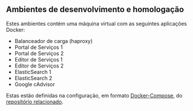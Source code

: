 ## Ambientes de desenvolvimento e homologação

Estes ambientes contém uma máquina virtual com as seguintes aplicações Docker:

* Balanceador de carga (haproxy)
* Portal de Serviços 1
* Portal de Serviços 2
* Editor de Serviços 1
* Editor de Serviços 2
* ElasticSearch 1
* ElasticSearch 2
* Google cAdvisor

Estas estão definidas na configuração, em formato [Docker-Compose], do [repositório relacionado][DOCKER-REPO].

[Docker-Compose]:http://docker.com/compose
[DOCKER-REPO]:https://github.com/servicosgovbr/docker
